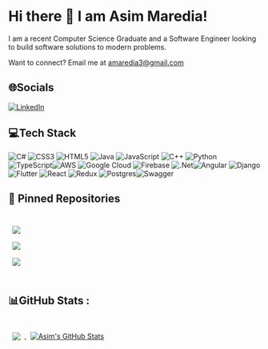 # Hi there 👋 I am Asim Maredia!

I am a recent Computer Science Graduate and a Software Engineer looking to build software solutions to modern problems.

Want to connect? Email me at [amaredia3@gmail.com](mailto:amaredia3@gmail.com?subject=[GitHub])

## 🌐Socials
[![LinkedIn](https://img.shields.io/badge/LinkedIn-%230077B5.svg?logo=linkedin&logoColor=white)](https://linkedin.com/in/amaredia3)

## 💻Tech Stack
![C#](https://img.shields.io/badge/c%23-%23239120.svg?style=flat&logo=c-sharp&logoColor=white) ![CSS3](https://img.shields.io/badge/css3-%231572B6.svg?style=flat&logo=css3&logoColor=white) ![HTML5](https://img.shields.io/badge/html5-%23E34F26.svg?style=flat&logo=html5&logoColor=white) ![Java](https://img.shields.io/badge/java-%23ED8B00.svg?style=flat&logo=java&logoColor=white) ![JavaScript](https://img.shields.io/badge/javascript-%23323330.svg?style=flat&logo=javascript&logoColor=%23F7DF1E) ![C++](https://img.shields.io/badge/c++-%2300599C.svg?style=flat&logo=c%2B%2B&logoColor=white) ![Python](https://img.shields.io/badge/python-3670A0?style=flat&logo=python&logoColor=ffdd54) ![TypeScript](https://img.shields.io/badge/typescript-%23007ACC.svg?style=flat&logo=typescript&logoColor=white)![AWS](https://img.shields.io/badge/AWS-%23FF9900.svg?style=flat&logo=amazon-aws&logoColor=white) ![Google Cloud](https://img.shields.io/badge/Google%20Cloud-%234285F4.svg?style=flat&logo=google-cloud&logoColor=white) ![Firebase](https://img.shields.io/badge/firebase-%23039BE5.svg?style=flat&logo=firebase) ![.Net](https://img.shields.io/badge/.NET-5C2D91?style=flat&logo=.net&logoColor=white)![Angular](https://img.shields.io/badge/angular-%23DD0031.svg?style=flat&logo=angular&logoColor=white) ![Django](https://img.shields.io/badge/django-%23092E20.svg?style=flat&logo=django&logoColor=white) ![Flutter](https://img.shields.io/badge/Flutter-%2302569B.svg?style=flat&logo=Flutter&logoColor=white) ![React](https://img.shields.io/badge/react-%2320232a.svg?style=flat&logo=react&logoColor=%2361DAFB) ![Redux](https://img.shields.io/badge/redux-%23593d88.svg?style=flat&logo=redux&logoColor=white) ![Postgres](https://img.shields.io/badge/postgres-%23316192.svg?style=flat&logo=postgresql&logoColor=white)![Swagger](https://img.shields.io/badge/-Swagger-%23Clojure?style=flat&logo=swagger&logoColor=white)

## 📌 Pinned Repositories

<br>

<a href="https://github.com/CSCE482-Spring2023-Taele/Squirtle">
  <img align="center" style="margin:0.5rem" src="https://github-readme-stats.vercel.app/api/pin/?username=CSCE482-Spring2023-Taele&repo=Squirtle&title_color=ffffff&text_color=c9cacc&bg_color=1A2B34" />
</a>

<br>

<a href="https://github.com/fortress32501/AHS_environment">
  <img align="center" style="margin:0.5rem" src="https://github-readme-stats.vercel.app/api/pin/?username=fortress32501&repo=AHS_environment&title_color=ffffff&text_color=c9cacc&bg_color=1A2B34" />
</a>

<br>

<a href="https://github.com/amaredia3/HappyCampers">
  <img align="center" style="margin:0.5rem" src="https://github-readme-stats.vercel.app/api/pin/?username=amaredia3&repo=HappyCampers&title_color=ffffff&text_color=c9cacc&bg_color=1A2B34" />
</a>

<br>
<br>

## 📊GitHub Stats :
<br>

<a href="https://github.com/amaredia3">
  <img align="center" style="margin:0.5rem" src="https://github-readme-stats.vercel.app/api/top-langs/?username=amaredia3&hide=html,css,procfile,scss&title_color=ffffff&text_color=c9cacc&icon_color=4AB197&bg_color=1A2B34" />
</a>

<a href="https://github.com/braydoncoyer">
  <img align="center" style="margin:0.5rem" src="https://github-readme-stats.vercel.app/api?username=amaredia3&show_icons=true&line_height=27&count_private=true&title_color=ffffff&text_color=c9cacc&icon_color=4AB097&bg_color=1A2B34" alt="Asim's GitHub Stats" />
</a>

<br>
<br>



